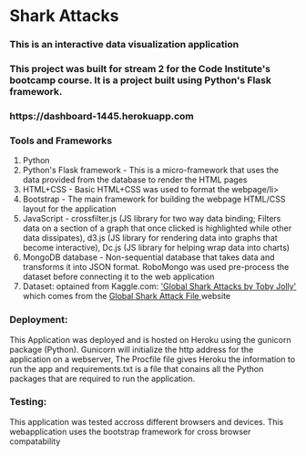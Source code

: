# Shark Attacks


<h3> This is an interactive data visualization application</h3>

<h3> This project was built for stream 2 for the Code Institute's bootcamp course. It is a project built using Python's Flask framework. </h3>

<h3> https://dashboard-1445.herokuapp.com </h3>
 
<h3> Tools and Frameworks </h3>
<ol>
  <li> Python </li>
  <li> Python's Flask framework - This is a micro-framework that uses the data provided from the database to render the HTML pages </li>
  <li> HTML+CSS - Basic HTML+CSS was used to format the webpage/li>
  <li> Bootstrap - The main framework for building the webpage HTML/CSS layout for the application </li>
  <li> JavaScript - crossfilter.js (JS library for two way data binding; Filters data on a section of a graph that once clicked is highlighted while other data dissipates), d3.js (JS library for rendering data into graphs that become interactive), Dc.js (JS library for helping wrap data into charts)  </li>  
  <li> MongoDB database - Non-sequential database that takes data and transforms it into JSON format. RoboMongo was used pre-process the dataset before connecting it to the web application </li> 
  <li> Dataset: optained from Kaggle.com: <a href='https://www.kaggle.com/teajay/global-shark-attacks'> 'Global Shark Attacks by Toby Jolly' </a>  which comes from the  <a href='http://www.sharkattackfile.net/index.htm'> Global Shark Attack File </a> website </li>

</ol>

<h3> Deployment:</h3> This Application was deployed and is hosted on Heroku using the gunicorn package (Python). Gunicorn will initialize the http address for the application on a webserver, The Procfile file gives Heroku the information to run the app and requirements.txt is a file that conains all the Python packages that are required to run the application. </h4> 

<h3> Testing: </h3>  This application was tested accross different browsers and devices. This webapplication uses the bootstrap framework for cross browser compatability
